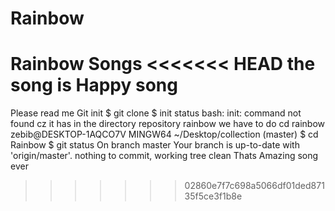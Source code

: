 # Rainbow
Rainbow Songs
<<<<<<< HEAD
the song is Happy song 
=======
Please read me 
Git init
$ git clone
$ init status
bash: init: command not found
cz it has in the directory repository rainbow we have to do cd rainbow
zebib@DESKTOP-1AQCO7V MINGW64 ~/Desktop/collection (master)
$ cd Rainbow
$ git status
On branch master
Your branch is up-to-date with 'origin/master'.
nothing to commit, working tree clean
Thats Amazing song ever 
>>>>>>> 02860e7f7c698a5066df01ded87135f5ce3f1b8e
